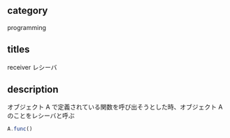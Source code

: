 ## category

programming

## titles

receiver
レシーバ

## description

オブジェクト A で定義されている関数を呼び出そうとした時、オブジェクト A のことをレシーバと呼ぶ

```js
A.func()
```
